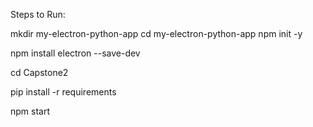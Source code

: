 Steps to Run:

mkdir my-electron-python-app
cd my-electron-python-app
npm init -y

npm install electron --save-dev

cd Capstone2

pip install -r requirements

npm start
